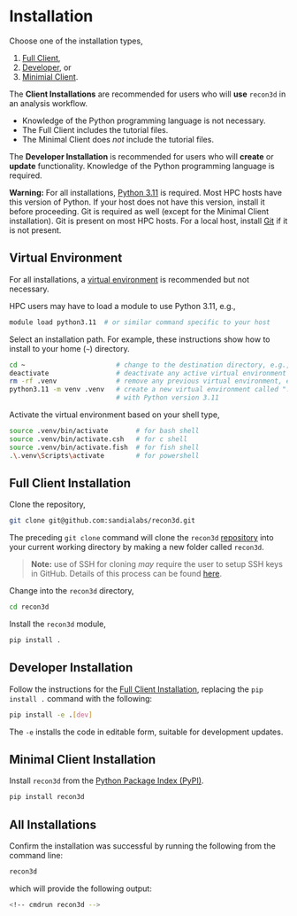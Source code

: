 # Installation

Choose one of the installation types, 

1. [Full Client](#full-client-installation),
2. [Developer](#developer-installation), or
3. [Minimial Client](#minimal-client-installation).

The **Client Installations** are recommended for users who will **use** `recon3d` in an analysis workflow.
  - Knowledge of the Python programming language is not necessary.
  - The Full Client includes the tutorial files.
  - The Minimal Client does *not* include the tutorial files.

The **Developer Installation** is recommended for users who will **create** or **update** functionality.  Knowledge of the Python programming language is required.

<div class="warning">
<strong>Warning:</strong> 
For all installations, <a href="https://www.python.org/downloads">Python 3.11</a> is required.  Most HPC hosts have this version of Python.  If your host does not have this version, install it before proceeding.
Git is required as well (except for the Minimal Client installation).  Git is present on most HPC hosts.  For a local host, install <a href="https://git-scm.com">Git</a> if it is not present.
</div>

## Virtual Environment

For all installations,
a [virtual environment](https://docs.python.org/3/library/venv.html)
is recommended but not necessary.

HPC users may have to load a module to use Python 3.11, e.g.,

```sh
module load python3.11  # or similar command specific to your host
```

Select an installation path.  For example, these instructions show how to install to your home (`~`) directory.

```sh
cd ~                       # change to the destination directory, e.g., home (~)
deactivate                 # deactivate any active virtual environment
rm -rf .venv               # remove any previous virtual environment, e.g., ".venv"
python3.11 -m venv .venv   # create a new virtual environment called ".venv"
                           # with Python version 3.11
```

Activate the virtual environment based on your shell type,

```sh
source .venv/bin/activate       # for bash shell
source .venv/bin/activate.csh   # for c shell
source .venv/bin/activate.fish  # for fish shell
.\.venv\Scripts\activate        # for powershell
```

## Full Client Installation

Clone the repository,

```sh
git clone git@github.com:sandialabs/recon3d.git
```

The preceding `git clone` command will clone the `recon3d` [repository](https://github.com/sandialabs/recon3d) into your current working directory by making a new folder called `recon3d`.

> **Note:** use of SSH for cloning *may* require the user to setup SSH keys in GitHub. Details of this process can be found [here](https://docs.github.com/en/authentication/connecting-to-github-with-ssh/adding-a-new-ssh-key-to-your-github-account).

Change into the `recon3d` directory,

```sh
cd recon3d
```

Install the `recon3d` module,

```sh
pip install .
```

## Developer Installation

Follow the instructions for the [Full Client Installation](#full-client-installation), replacing the `pip install .` command with the following:

```sh
pip install -e .[dev]
```

The `-e` installs the code in editable form, suitable for development updates.

## Minimal Client Installation

Install `recon3d` from the [Python Package Index (PyPI)](https://pypi.org/project/recon3d/).

```sh
pip install recon3d
```

<!-- The simplest method to install the package is to utilize a wheel file, which can be found in the `dist` folder of the repository. This procedure should be platform independent and has been tested on macOS, Windows, and Linux. Download the wheel (`.whl` file) to install the pakage. -->

<!-- Install the wheel file, which includes all dependencies (internet connection required):

```sh
# current release name is "recon3d-1.0.7-py3-none-any.whl"
pip install .\dist\recon3d-1.0.7-py3-none-any.whl
``` -->

## All Installations

Confirm the installation was successful by running the following from the command line:

```sh
recon3d
```

which will provide the following output:

```sh
<!-- cmdrun recon3d -->
```
